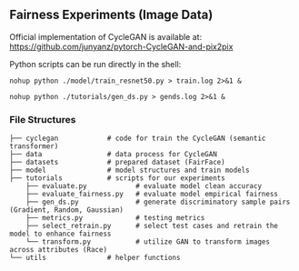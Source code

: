 ## Fairness Experiments (Image Data)

Official implementation of CycleGAN is available at: https://github.com/junyanz/pytorch-CycleGAN-and-pix2pix

Python scripts can be run directly in the shell:  
```shell
nohup python ./model/train_resnet50.py > train.log 2>&1 &
```
```shell
nohup python ./tutorials/gen_ds.py > gends.log 2>&1 &
```

### File Structures 
```shell
├── cyclegan            # code for train the CycleGAN (semantic transformer)
├── data                # data process for CycleGAN
├── datasets            # prepared dataset (FairFace)
├── model               # model structures and train models
├── tutorials           # scripts for our experiments
    ├── evaluate.py            # evaluate model clean accuracy  
    ├── evaluate_fairness.py   # evaluate model empirical fairness
    ├── gen_ds.py              # generate discriminatory sample pairs (Gradient, Random, Gaussian)
    ├── metrics.py             # testing metrics  
    ├── select_retrain.py      # select test cases and retrain the model to enhance fairness
    └── transform.py           # utilize GAN to transform images across attributes (Race)   
└── utils               # helper functions
```


